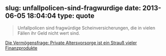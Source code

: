 slug: unfallpolicen-sind-fragwurdige
date: 2013-06-05 18:04:04
type: quote
---

> Unfallpolicen sind fragwürdige Scheinversicherungen, die in vielen Fällen ihr Geld nicht wert sind.

[Die Vermögensfrage: Private Altersvorsorge ist ein Strauß vieler Finanzprodukte](http://www.faz.net/aktuell/finanzen/meine-finanzen/vermoegensfragen/die-vermoegensfrage-private-altersvorsorge-ist-ein-strauss-vieler-finanzprodukte-12203302.html)
